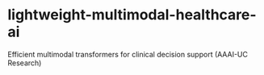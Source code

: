 # lightweight-multimodal-healthcare-ai
Efficient multimodal transformers for clinical decision support (AAAI-UC Research)
